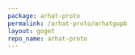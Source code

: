 ```yaml
---
package: arhat-proto
permalink: /arhat-proto/arhatgopb
layout: goget
repo_name: arhat-proto
---
```

